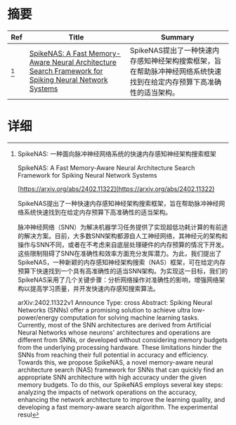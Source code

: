 # 摘要

| Ref | Title | Summary |
| --- | --- | --- |
| [^1] | [SpikeNAS: A Fast Memory-Aware Neural Architecture Search Framework for Spiking Neural Network Systems](https://arxiv.org/abs/2402.11322) | SpikeNAS提出了一种快速内存感知神经架构搜索框架，旨在帮助脉冲神经网络系统快速找到在给定内存预算下高准确性的适当架构。 |

# 详细

[^1]: SpikeNAS: 一种面向脉冲神经网络系统的快速内存感知神经架构搜索框架

    SpikeNAS: A Fast Memory-Aware Neural Architecture Search Framework for Spiking Neural Network Systems

    [https://arxiv.org/abs/2402.11322](https://arxiv.org/abs/2402.11322)

    SpikeNAS提出了一种快速内存感知神经架构搜索框架，旨在帮助脉冲神经网络系统快速找到在给定内存预算下高准确性的适当架构。

    

    脉冲神经网络（SNN）为解决机器学习任务提供了实现超低功耗计算的有前途的解决方案。目前，大多数SNN架构都源自人工神经网络，其神经元的架构和操作与SNN不同，或者在不考虑来自底层处理硬件的内存预算的情况下开发。这些限制阻碍了SNN在准确性和效率方面充分发挥潜力。为此，我们提出了SpikeNAS，一种新颖的内存感知神经架构搜索（NAS）框架，可在给定内存预算下快速找到一个具有高准确性的适当SNN架构。为实现这一目标，我们的SpikeNAS采用了几个关键步骤：分析网络操作对准确性的影响，增强网络架构以提高学习质量，并开发快速内存感知搜索算法。

    arXiv:2402.11322v1 Announce Type: cross  Abstract: Spiking Neural Networks (SNNs) offer a promising solution to achieve ultra low-power/energy computation for solving machine learning tasks. Currently, most of the SNN architectures are derived from Artificial Neural Networks whose neurons' architectures and operations are different from SNNs, or developed without considering memory budgets from the underlying processing hardware. These limitations hinder the SNNs from reaching their full potential in accuracy and efficiency. Towards this, we propose SpikeNAS, a novel memory-aware neural architecture search (NAS) framework for SNNs that can quickly find an appropriate SNN architecture with high accuracy under the given memory budgets. To do this, our SpikeNAS employs several key steps: analyzing the impacts of network operations on the accuracy, enhancing the network architecture to improve the learning quality, and developing a fast memory-aware search algorithm. The experimental resul
    

